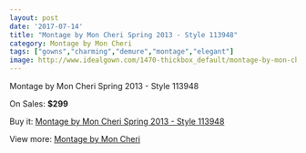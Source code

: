 ```yaml
---
layout: post
date: '2017-07-14'
title: "Montage by Mon Cheri Spring 2013 - Style 113948"
category: Montage by Mon Cheri
tags: ["gowns","charming","demure","montage","elegant"]
image: http://www.idealgown.com/1470-thickbox_default/montage-by-mon-cheri-spring-2013-style-113948.jpg
---
```

Montage by Mon Cheri Spring 2013 - Style 113948

On Sales: **$299**
<a href="https://www.idealgown.com/en/montage-by-mon-cheri/670-montage-by-mon-cheri-spring-2013-style-113948.html"><amp-img layout="responsive" width="600" height="600" src="//www.idealgown.com/1470-thickbox_default/montage-by-mon-cheri-spring-2013-style-113948.jpg" alt="Montage by Mon Cheri Spring 2013 - Style 113948 0" /></a>
<a href="https://www.idealgown.com/en/montage-by-mon-cheri/670-montage-by-mon-cheri-spring-2013-style-113948.html"><amp-img layout="responsive" width="600" height="600" src="//www.idealgown.com/1471-thickbox_default/montage-by-mon-cheri-spring-2013-style-113948.jpg" alt="Montage by Mon Cheri Spring 2013 - Style 113948 1" /></a>

Buy it: [Montage by Mon Cheri Spring 2013 - Style 113948](https://www.idealgown.com/en/montage-by-mon-cheri/670-montage-by-mon-cheri-spring-2013-style-113948.html "Montage by Mon Cheri Spring 2013 - Style 113948")

View more: [Montage by Mon Cheri](https://www.idealgown.com/en/9-montage-by-mon-cheri "Montage by Mon Cheri")